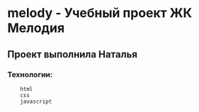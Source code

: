 # melody - Учебный проект ЖК Мелодия
## Проект выполнила Наталья

### Технологии:
        html
        css
        javascript
